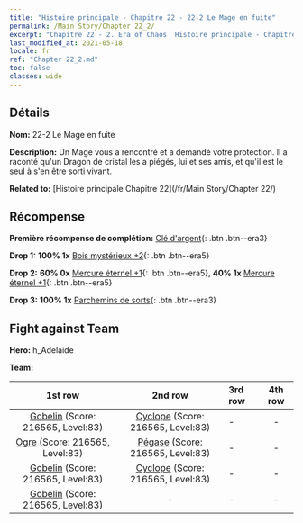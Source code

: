 ```yaml
---
title: "Histoire principale - Chapitre 22 - 22-2 Le Mage en fuite"
permalink: /Main Story/Chapter 22_2/
excerpt: "Chapitre 22 - 2. Era of Chaos  Histoire principale - Chapitre 22_2. 22-2 Le Mage en fuite"
last_modified_at: 2021-05-18
locale: fr
ref: "Chapter 22_2.md"
toc: false
classes: wide
---
```


## Détails

 **Nom:** 22-2 Le Mage en fuite

 **Description:** Un Mage vous a rencontré et a demandé votre protection. Il a raconté qu'un Dragon de cristal les a piégés, lui et ses amis, et qu'il est le seul à s'en être sorti vivant.

 **Related to:** [Histoire principale Chapitre 22](/fr/Main Story/Chapter 22/)

## Récompense

 **Première récompense de complétion:** [Clé d'argent](/ItemsFR/con_693/){: .btn .btn--era3}

 **Drop 1:** **100% 1x** [Bois mystérieux +2](/ItemsFR/mat_76/){: .btn .btn--era5}

 **Drop 2:** **60% 0x** [Mercure éternel +1](/ItemsFR/mat_70/){: .btn .btn--era5}, **40% 1x** [Mercure éternel +1](/ItemsFR/mat_70/){: .btn .btn--era5}

 **Drop 3:** **100% 1x** [Parchemins de sorts](/ItemsFR/con_694/){: .btn .btn--era3}


## Fight against Team
 **Hero:** h_Adelaide

 **Team:**


  | 1st row | 2nd row | 3rd row | 4th row |
  |:----:|:----:|:----|:----:|
  | [Gobelin](/fr/units/Goblin/) (Score: 216565, Level:83)  | [Cyclope](/fr/units/Cyclops/) (Score: 216565, Level:83)  | - | - |
  | [Ogre](/fr/units/Ogre/) (Score: 216565, Level:83)  | [Pégase](/fr/units/Pegasus/) (Score: 216565, Level:83)  | - | - |
  | [Gobelin](/fr/units/Goblin/) (Score: 216565, Level:83)  | [Cyclope](/fr/units/Cyclops/) (Score: 216565, Level:83)  | - | - |
  | [Gobelin](/fr/units/Goblin/) (Score: 216565, Level:83)  | - | - | - |



